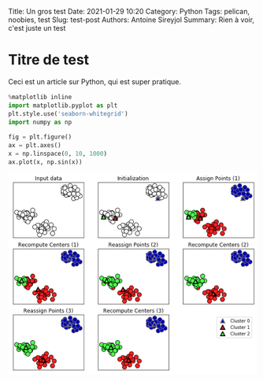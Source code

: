 Title: Un gros test
Date: 2021-01-29 10:20
Category: Python 
Tags: pelican, noobies, test
Slug: test-post
Authors: Antoine Sireyjol
Summary: Rien à voir, c'est juste un test


# Titre  de test

Ceci est un article sur Python, qui est super pratique.


```python
%matplotlib inline
import matplotlib.pyplot as plt
plt.style.use('seaborn-whitegrid')
import numpy as np
```


```python
fig = plt.figure()
ax = plt.axes()
x = np.linspace(0, 10, 1000)
ax.plot(x, np.sin(x))
```

    
![Pelican](../images/output_2_0.png)
    

